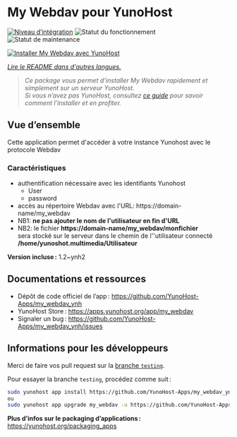 <!--
Nota bene : ce README est automatiquement généré par <https://github.com/YunoHost/apps/tree/master/tools/readme_generator>
Il NE doit PAS être modifié à la main.
-->

# My Webdav pour YunoHost

[![Niveau d’intégration](https://apps.yunohost.org/badge/integration/my_webdav)](https://ci-apps.yunohost.org/ci/apps/my_webdav/)
![Statut du fonctionnement](https://apps.yunohost.org/badge/state/my_webdav)
![Statut de maintenance](https://apps.yunohost.org/badge/maintained/my_webdav)

[![Installer My Webdav avec YunoHost](https://install-app.yunohost.org/install-with-yunohost.svg)](https://install-app.yunohost.org/?app=my_webdav)

*[Lire le README dans d'autres langues.](./ALL_README.md)*

> *Ce package vous permet d’installer My Webdav rapidement et simplement sur un serveur YunoHost.*  
> *Si vous n’avez pas YunoHost, consultez [ce guide](https://yunohost.org/install) pour savoir comment l’installer et en profiter.*

## Vue d’ensemble

Cette application permet d'accéder à votre instance Yunohost avec le protocole Webdav

### Caractéristiques

* authentification nécessaire avec les identifiants Yunohost
	* User
	* password
* accès au répertoire Webdav avec  l'URL: https://domain-name/my_webdav
* NB1: **ne pas ajouter le nom de l'utilisateur en fin d'URL**
* NB2: le fichier **https://domain-name/my_webdav/monfichier**  
sera stocké sur le serveur dans le chemin de l''utilisateur connecté **/home/yunoshot.multimedia/Utilisateur**



**Version incluse :** 1.2~ynh2
## Documentations et ressources

- Dépôt de code officiel de l’app : <https://github.com/YunoHost-Apps/my_webdav_ynh>
- YunoHost Store : <https://apps.yunohost.org/app/my_webdav>
- Signaler un bug : <https://github.com/YunoHost-Apps/my_webdav_ynh/issues>

## Informations pour les développeurs

Merci de faire vos pull request sur la [branche `testing`](https://github.com/YunoHost-Apps/my_webdav_ynh/tree/testing).

Pour essayer la branche `testing`, procédez comme suit :

```bash
sudo yunohost app install https://github.com/YunoHost-Apps/my_webdav_ynh/tree/testing --debug
ou
sudo yunohost app upgrade my_webdav -u https://github.com/YunoHost-Apps/my_webdav_ynh/tree/testing --debug
```

**Plus d’infos sur le packaging d’applications :** <https://yunohost.org/packaging_apps>
